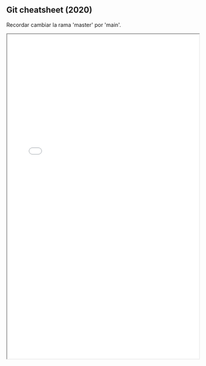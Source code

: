 ## Git cheatsheet (2020)
Recordar cambiar la rama 'master' por 'main'.

<iframe src="../../ficheros/otros/Git Cheatsheet.pdf" width="100%" height="850px">
